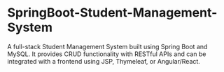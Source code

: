 # SpringBoot-Student-Management-System
A full-stack Student Management System built using Spring Boot and MySQL. It provides CRUD functionality with RESTful APIs and can be integrated with a frontend using JSP, Thymeleaf, or Angular/React.
